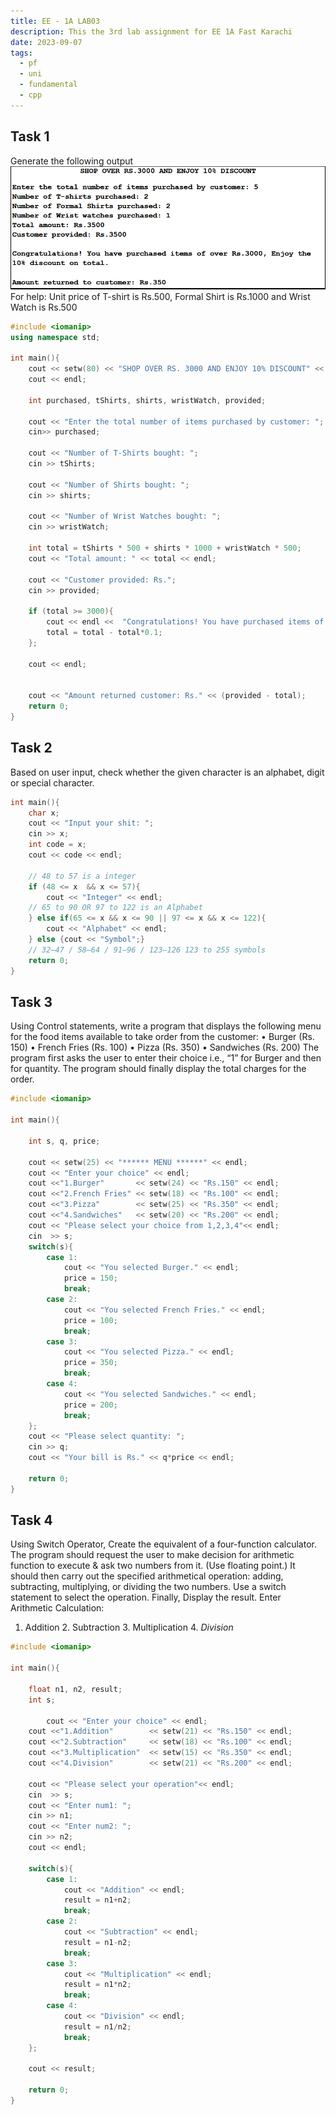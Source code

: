 ```yaml
---
title: EE - 1A LAB03
description: This the 3rd lab assignment for EE 1A Fast Karachi
date: 2023-09-07
tags:
  - pf
  - uni
  - fundamental
  - cpp
---
```


## Task 1
Generate the following output
![](notes/1.General/PF%20Fast/Labs/attachments/Pasted%20image%2020230907143228.png)
For help: Unit price of T-shirt is Rs.500, Formal Shirt is Rs.1000 and Wrist Watch is Rs.500

```cpp
#include <iomanip>
using namespace std;

int main(){
	cout << setw(80) << "SHOP OVER RS. 3000 AND ENJOY 10% DISCOUNT" << endl;
	cout << endl;

	int purchased, tShirts, shirts, wristWatch, provided;
	
	cout << "Enter the total number of items purchased by customer: ";
	cin>> purchased;
	
	cout << "Number of T-Shirts bought: ";
	cin >> tShirts;
	
	cout << "Number of Shirts bought: ";
	cin >> shirts;
	
	cout << "Number of Wrist Watches bought: ";
	cin >> wristWatch;
	
	int total = tShirts * 500 + shirts * 1000 + wristWatch * 500;
	cout << "Total amount: " << total << endl;

	cout << "Customer provided: Rs.";
	cin >> provided;
	
	if (total >= 3000){
		cout << endl <<  "Congratulations! You have purchased items of over RS. 3000, Enjoy the 10% discount on total." << endl;
		total = total - total*0.1;
	};
	
	cout << endl;
	
	
	cout << "Amount returned customer: Rs." << (provided - total);
	return 0;
}
```

## Task 2
Based on user input, check whether the given character is an alphabet, digit or special character.

```cpp
int main(){
	char x;
	cout << "Input your shit: "; 
	cin >> x;
	int code = x;
	cout << code << endl;
	
	// 48 to 57 is a integer 
	if (48 <= x  && x <= 57){
		cout << "Integer" << endl;
	// 65 to 90 OR 97 to 122 is an Alphabet
	} else if(65 <= x && x <= 90 || 97 <= x && x <= 122){
		cout << "Alphabet" << endl;
	} else {cout << "Symbol";}
	// 32–47 / 58–64 / 91–96 / 123–126 123 to 255 symbols
	return 0;
}
```

## Task 3
Using Control statements, write a program that displays the following menu for the food items available to take order from the customer:
• Burger (Rs. 150)
• French Fries (Rs. 100)
• Pizza (Rs. 350)
• Sandwiches (Rs. 200)
The program first asks the user to enter their choice i.e., “1” for Burger and then for quantity. The program should finally display the total charges for the order.

```cpp
#include <iomanip>

int main(){
	
	int s, q, price;
	
	cout << setw(25) << "****** MENU ******" << endl;
	cout << "Enter your choice" << endl;
	cout <<"1.Burger"       << setw(24) << "Rs.150" << endl;
	cout <<"2.French Fries" << setw(18) << "Rs.100" << endl;
	cout <<"3.Pizza"        << setw(25) << "Rs.350" << endl;
	cout <<"4.Sandwiches"   << setw(20) << "Rs.200" << endl;
	cout << "Please select your choice from 1,2,3,4"<< endl;
	cin  >> s;
	switch(s){
		case 1:
			cout << "You selected Burger." << endl;
			price = 150;
			break;
		case 2:
			cout << "You selected French Fries." << endl;
			price = 100;
			break;
		case 3:
			cout << "You selected Pizza." << endl;
			price = 350;
			break;
		case 4:
			cout << "You selected Sandwiches." << endl;
			price = 200;
			break;
	};
	cout << "Please select quantity: ";
	cin >> q;
	cout << "Your bill is Rs." << q*price << endl;
	
	return 0;
}
```

## Task 4
Using Switch Operator, Create the equivalent of a four-function calculator. The program should request the user to make decision for arithmetic function to execute & ask two numbers from it. (Use floating point.) It should then carry out the specified arithmetical operation: adding, subtracting, multiplying, or dividing the two numbers. Use a switch statement to select the operation. Finally, Display the result.
Enter Arithmetic Calculation:
1. Addition 2. Subtraction 3. Multiplication 4. *Division*

```cpp
#include <iomanip>

int main(){
	
	float n1, n2, result;
	int s;
	
		cout << "Enter your choice" << endl;
	cout <<"1.Addition"        << setw(21) << "Rs.150" << endl;
	cout <<"2.Subtraction"     << setw(18) << "Rs.100" << endl;
	cout <<"3.Multiplication"  << setw(15) << "Rs.350" << endl;
	cout <<"4.Division"        << setw(21) << "Rs.200" << endl;
	
	cout << "Please select your operation"<< endl;
	cin  >> s;
	cout << "Enter num1: ";
	cin >> n1;
	cout << "Enter num2: ";
	cin >> n2;
	cout << endl;
	
	switch(s){
		case 1:
			cout << "Addition" << endl;
			result = n1+n2;
			break;
		case 2:
			cout << "Subtraction" << endl;
			result = n1-n2;
			break;
		case 3:
			cout << "Multiplication" << endl;
			result = n1*n2;
			break;
		case 4:
			cout << "Division" << endl;
			result = n1/n2;
			break;
	};
	
	cout << result;
	
	return 0;
}
```